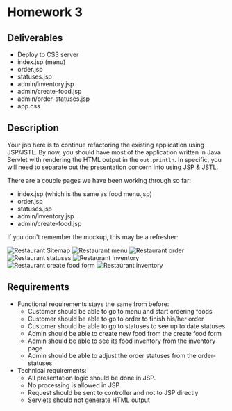 # Homework 3

## Deliverables

* Deploy to CS3 server
* index.jsp (menu)
* order.jsp
* statuses.jsp
* admin/inventory.jsp
* admin/create-food.jsp
* admin/order-statuses.jsp
* app.css

## Description

Your job here is to continue refactoring the existing application using JSP/JSTL.
By now, you should have most of the application written in Java Servlet with
rendering the HTML output in the `out.println`. In specific, you will need to
separate out the presentation concern into using JSP & JSTL.

There are a couple pages we have been working through so far:

* index.jsp (which is the same as food menu.jsp)
* order.jsp
* statuses.jsp
* admin/inventory.jsp
* admin/create-food.jsp

If you don't remember the mockup, this may be a refresher:

![Restaurant Sitemap](../img/restaurant-sitemap.png)
![Restaurant menu](../img/restaurant-menu.png)
![Restaurant order](../img/restaurant-checkout.png)
![Restaurant statuses](../img/restaurant-statuses.png)
![Restaurant inventory](../img/restaurant-inventory.png)
![Restaurant create food form](../img/restaurant-new-food.png)
![Restaurant inventory](../img/restaurant-admin-statuses.png)

## Requirements

* Functional requirements stays the same from before:
	* Customer should be able to go to menu and start ordering foods
	* Customer should be able to go to order to finish his/her order
	* Customer should be able to go to statuses to see up to date statuses
	* Admin should be able to create new food from the create food form
	* Admin should be able to see its food inventory from the inventory page
	* Admin should be able to adjust the order statuses from the order-statuses
* Technical requirements:
	* All presentation logic should be done in JSP.
	* No processing is allowed in JSP
	* Request should be sent to controller and not to JSP directly
	* Servlets should not generate HTML output

